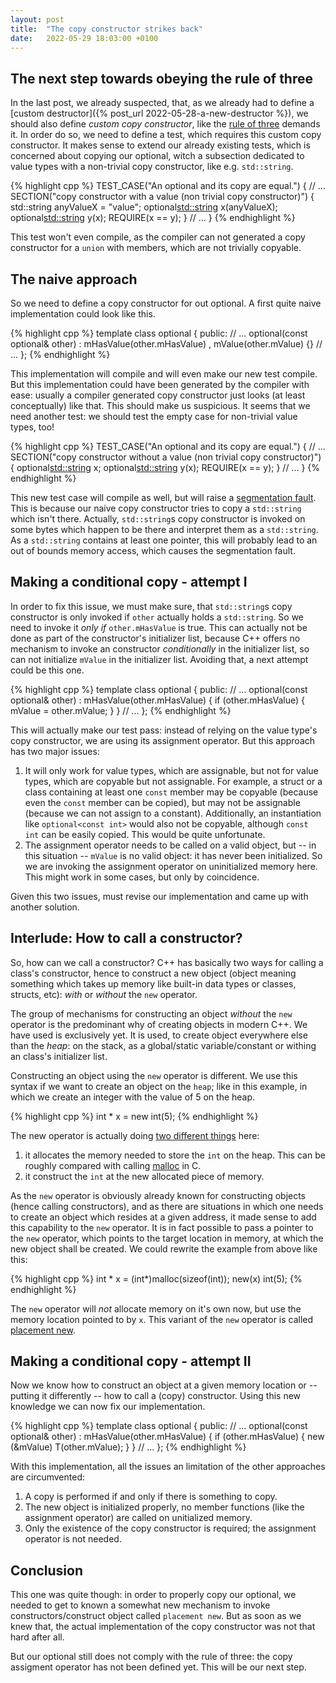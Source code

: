 ```yaml
---
layout: post
title:  "The copy constructor strikes back"
date:   2022-05-29 18:03:00 +0100
---
```


## The next step towards obeying the rule of three

In the last post, we already suspected, that, as we already had to define a
[custom destructor]({% post_url 2022-05-28-a-new-destructor %}), we should also define *custom copy constructor*,
like the [rule of three](https://en.wikipedia.org/wiki/Rule_of_three_(C%2B%2B_programming)) demands it. In order do so,
we need to define a test, which requires this custom copy constructor. It makes sense to extend our already existing
tests, which is concerned about copying our optional, witch a subsection dedicated to value types with a non-trivial 
copy constructor, like e.g. `std::string`.

{% highlight cpp %}
TEST_CASE("An optional and its copy are equal.") {
  // ...
  SECTION("copy constructor with a value (non trivial copy constructor)") {
    std::string anyValueX = "value";
    optional<std::string> x(anyValueX);
    optional<std::string> y(x);
    REQUIRE(x == y);
  }
  // ...
}
{% endhighlight %}

This test won't even compile, as the compiler can not generated a copy constructor for a `union` with members,
which are not trivially copyable.

## The naive approach

So we need to define a copy constructor for out optional. A first quite naive implementation could look like this.

{% highlight cpp %}
template <typename T>
class optional {
 public:
  // ...
  optional(const optional& other)
      : mHasValue(other.mHasValue)
      , mValue(other.mValue) {}
  // ...
};
{% endhighlight %}

This implementation will compile and will even make our new test compile. But this implementation could have been
generated by the compiler with ease: usually a compiler generated copy constructor just looks (at least conceptually)
like that. This should make us suspicious. It seems that we need another test: we should test the empty case for
non-trivial value types, too!

{% highlight cpp %}
TEST_CASE("An optional and its copy are equal.") {
  // ...
  SECTION("copy constructor without a value (non trivial copy constructor)") {
    optional<std::string> x;
    optional<std::string> y(x);
    REQUIRE(x == y);
  }
  // ...
}
{% endhighlight %}

This new test case will compile as well, but will raise a
[segmentation fault](https://en.wikipedia.org/wiki/Segmentation_fault). This is because our naive copy constructor tries
to copy a `std::string` which isn't there. Actually, `std::string`s copy constructor is invoked on some bytes which
happen to be there and interpret them as a `std::string`. As a `std::string` contains at least one pointer, this will
probably lead to an out of bounds memory access, which causes the segmentation fault.

## Making a conditional copy - attempt I

In order to fix this issue, we must make sure, that `std::string`s copy constructor is only invoked if `other` actually
holds a `std::string`. So we need to invoke it *only if* `other.mHasValue` is true. This can actually not be done as
part of the constructor's initializer list, because C++ offers no mechanism to invoke an constructor *conditionally*
in the initializer list, so can not initialize `mValue` in the initializer list. Avoiding that, a next attempt could
be this one.

{% highlight cpp %}
template <typename T>
class optional {
 public:
  // ...
  optional(const optional& other)
      : mHasValue(other.mHasValue) {
    if (other.mHasValue) {
      mValue = other.mValue;
    }
  }
  // ...
};
{% endhighlight %}

This will actually make our test pass: instead of relying on the value type's copy constructor, we are using its
assignment operator. But this approach has two major issues:

1. It will only work for value types, which are assignable, but not for value types, which are copyable but not
   assignable. For example, a struct or a class containing at least one `const` member may be copyable (because
   even the `const` member can be copied), but may not be assignable (because we can not assign to a constant).
   Additionally, an instantiation like `optional<const int>` would also not be copyable, although `const int` can be
   easily copied. This would be quite unfortunate.
2. The assignment operator needs to be called on a valid object, but -- in this situation -- `mValue` is no valid object:
   it has never been initialized. So we are invoking the assignment operator on uninitialized memory here. This might
   work in some cases, but only by coincidence.

Given this two issues, must revise our implementation and came up with another solution.

## Interlude: How to call a constructor?

So, how can we call a constructor? C++ has basically two ways for calling a class's constructor, hence to construct a
new object (object meaning something which takes up memory like built-in data types or classes, structs, etc):
*with* or *without* the `new` operator.

The group of mechanisms for constructing an object *without* the `new` operator is the predominant why of creating
objects in modern C++. We have used is exclusively yet. It is used, to create object everywhere else than the *heap*:
on the stack, as a global/static variable/constant or withing an class's initializer list.

Constructing an object using the `new` operator is different. We use this syntax if we want to create an object on the
`heap`; like in this example, in which we create an integer with the value of 5 on the heap.

{% highlight cpp %}
int * x = new int(5);
{% endhighlight %}

The new operator is actually doing [two different things](https://en.cppreference.com/w/cpp/language/new#Explanation)
here:
1. it allocates the memory needed to store the `int` on the heap. This can be roughly compared with calling
  [malloc](https://en.cppreference.com/w/cpp/memory/c/malloc) in C.
2. it construct the `int` at the new allocated piece of memory.

As the `new` operator is obviously already known for constructing objects (hence calling constructors), and 
as there are situations in which one needs to create an object which resides at a given address, it made sense to add
this capability to the `new` operator. It is in fact possible to pass a pointer to the `new` operator, which points to
the target location in memory, at which the new object shall be created. We could rewrite the example from above like
this:

{% highlight cpp %}
int * x = (int*)malloc(sizeof(int));
new(x) int(5);
{% endhighlight %}

The `new` operator will *not* allocate memory on it's own now, but use the memory location pointed to by `x`. This
variant of the `new` operator is called [placement new](https://en.cppreference.com/w/cpp/language/new#Placement_new).

## Making a conditional copy - attempt II

Now we know how to construct an object at a given memory location or -- putting it differently -- how to call a (copy)
constructor. Using this new knowledge we can now fix our implementation.

{% highlight cpp %}
template <typename T>
class optional {
 public:
  // ...
  optional(const optional& other)
      : mHasValue(other.mHasValue) {
    if (other.mHasValue) {
      new (&mValue) T(other.mValue);
    }
  }
  // ...
};
{% endhighlight %}

With this implementation, all the issues an limitation of the other approaches are circumvented:
1. A copy is performed if and only if there is something to copy.
2. The new object is initialized properly, no member functions (like the assignment operator) are called on unitialized
   memory.
3. Only the existence of the copy constructor is required; the assignment operator is not needed.

## Conclusion

This one was quite though: in order to properly copy our optional, we needed to get to known a somewhat new mechanism to
invoke constructors/construct object called `placement new`. But as soon as we knew that, the actual implementation of
the copy constructor was not that hard after all.

But our optional still does not comply with the rule of three: the copy assigment operator has not been defined yet.
This will be our next step.
